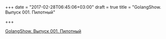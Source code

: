 +++
date = "2017-02-28T06:45:06+03:00"
draft = true
title = "GolangShow. Выпуск 001. Пилотный"

+++

<p><a href="http://golangshow.com/episode/2015/06-11-001/">GolangShow. Выпуск 001. Пилотный</a></p>
